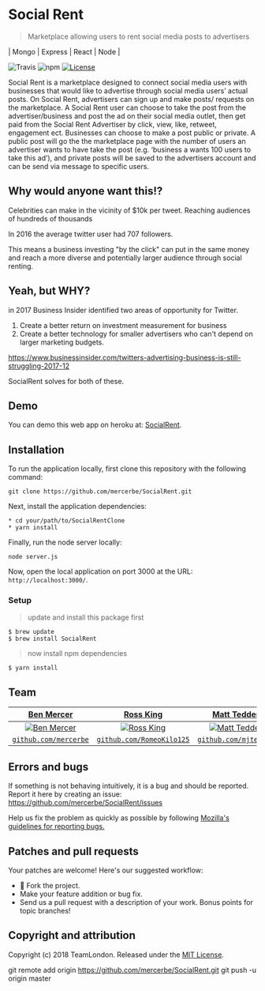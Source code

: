 # Social Rent
> Marketplace allowing users to rent social media posts to advertisers

| Mongo | Express | React | Node |

![Travis](https://img.shields.io/travis/USER/REPO.svg)
![npm](https://img.shields.io/npm/v/npm.svg)
[![License](http://img.shields.io/:license-mit-blue.svg?style=flat-square)](http://badges.mit-license.org)

Social Rent is a marketplace designed to connect social media users with businesses that would like to advertise through social media users’ actual posts. On Social Rent, advertisers can sign up and make posts/ requests on the marketplace. A Social Rent user can choose to take the post from the advertiser/business and post the ad on their social media outlet, then get paid from the Social Rent Advertiser by click, view, like, retweet, engagement ect.  Businesses can choose to make a post public or private. A public post will go the the marketplace page with the number of users an advertiser wants to have take the post (e.g. ‘business a wants 100 users to take this ad’), and private posts will be saved to the advertisers account and can be send via message to specific users.

## Why would anyone want this!?

Celebrities can make in the vicinity of $10k per tweet. Reaching audiences of hundreds of thousands

In 2016 the average twitter user had 707 followers.

This means a business investing "by the click" can put in the same money and reach a more diverse and potentially larger audience through social renting.

## Yeah, but WHY?

in 2017 Business Insider identified two areas of opportunity for Twitter.
1. Create a better return on investment measurement for business
2. Create a better technology for smaller advertisers who can't depend on larger marketing budgets.

https://www.businessinsider.com/twitters-advertising-business-is-still-struggling-2017-12

SocialRent solves for both of these.

## Demo

You can demo this web app on heroku at:  [SocialRent](https://tbd.herokuapp.com/).

## Installation

To run the application locally, first clone this repository with the following command:

	git clone https://github.com/mercerbe/SocialRent.git

Next, install the application dependencies:

	* cd your/path/to/SocialRentClone
	* yarn install

Finally, run the node server locally:

	node server.js

Now, open the local application on port 3000 at the URL: `http://localhost:3000/`.

### Setup

> update and install this package first

```shell
$ brew update
$ brew install SocialRent
```

> now install npm dependencies

```shell
$ yarn install
```

## Team

| <a href="http://github.com/mercerbe" target="_blank">**Ben Mercer**</a> | <a href="http://github.com/RomeoKilo125" target="_blank">**Ross King**</a> | <a href="http://github.com/mjtedder" target="_blank">**Matt Tedder**</a> | <a href="http://github.com/lfouts" target="_blank">**Loren Fouts**</a> |
| :---: |:---:|:---:| :---: |
| [![Ben Mercer](https://avatars3.githubusercontent.com/u/35779366?s=150&v=3)](http://github.com/mercerbe) | [![Ross King](https://avatars0.githubusercontent.com/u/17191914?s=150&v=3)](http://github.com/RomeoKilo125) | [![Matt Tedder](https://avatars3.githubusercontent.com/u/36042608?s=150&v=3)](http://github.com/mjtedder)  | [![L. Kenton Dunn](https://avatars1.githubusercontent.com/u/35176633?s=400&v=4)](http://github.com/KentonDunn)  |
| <a href="http://github.com/mercerbe" target="_blank">`github.com/mercerbe`</a> | <a href="http://github.com/RomeoKilo125" target="_blank">`github.com/RomeoKilo125`</a> | <a href="http://github.com/mjtedder" target="_blank">`github.com/mjtedder`</a> | <a href="http://github.com/lfouts" target="_blank">`github.com/lfouts`</a> |



## Errors and bugs

If something is not behaving intuitively, it is a bug and should be reported.
Report it here by creating an issue: https://github.com/mercerbe/SocialRent/issues

Help us fix the problem as quickly as possible by following [Mozilla's guidelines for reporting bugs.](https://developer.mozilla.org/en-US/docs/Mozilla/QA/Bug_writing_guidelines#General_Outline_of_a_Bug_Report)

## Patches and pull requests

Your patches are welcome! Here's our suggested workflow:

* 🍴 Fork the project.
* Make your feature addition or bug fix.
* Send us a pull request with a description of your work. Bonus points for topic branches!

## Copyright and attribution

Copyright (c) 2018 TeamLondon. Released under the [MIT License](https://github.com/mercerbe/SocialRent/LICENSE).


git remote add origin https://github.com/mercerbe/SocialRent.git
git push -u origin master
